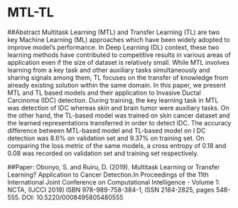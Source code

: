 # MTL-TL

##Abstract
Multitask Learning (MTL) and Transfer Learning (TL) are two key Machine Learning (ML) approaches which have been widely adopted to improve model’s performance. In Deep Learning (DL) context, these two learning methods have contributed to competitive results in various areas of application even if the size of dataset is relatively small. While MTL involves learning from a key task and other auxiliary tasks simultaneously and sharing signals among them, TL focuses on the transfer of knowledge from already existing solution within the same domain. In this paper, we present MTL and TL based models and their application to Invasive Ductal Carcinoma (IDC) detection. During training, the key learning task in MTL was detection of IDC whereas skin and brain tumor were auxiliary tasks. On the other hand, the TL-based model was trained on skin cancer dataset and the learned representations transferred in order to detect IDC. The accuracy difference between MTL-based model and TL-based model on I DC detection was 8.6% on validation set and 9.37% on training set. On comparing the loss metric of the same models, a cross entropy of 0.18 and 0.08 was recorded on validation set and training set respectively.

##Paper:
Obonyo, S. and Ruiru, D. (2019). Multitask Learning or Transfer Learning? Application to Cancer Detection.In Proceedings of the 11th International Joint Conference on Computational Intelligence - Volume 1: NCTA, (IJCCI 2019) ISBN 978-989-758-384-1, ISSN 2184-2825, pages 548-555. DOI: 10.5220/0008495805480555
